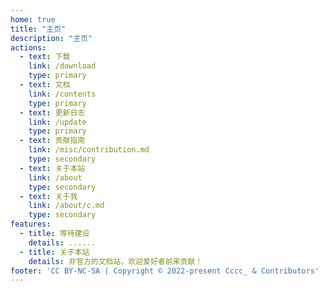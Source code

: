 ```yaml
---
home: true
title: "主页"
description: "主页"
actions:
  - text: 下载
    link: /download
    type: primary
  - text: 文档
    link: /contents
    type: primary
  - text: 更新日志
    link: /update
    type: primary
  - text: 贡献指南
    link: /misc/contribution.md
    type: secondary
  - text: 关于本站
    link: /about
    type: secondary
  - text: 关于我
    link: /about/c.md
    type: secondary
features:
  - title: 等待建设
    details: ......
  - title: 关于本站
    details: 非官方的文档站，欢迎爱好者前来贡献！
footer: 'CC BY-NC-SA | Copyright © 2022-present Cccc_ & Contributors'
---
```

